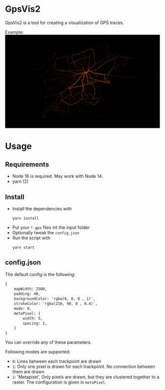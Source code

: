 # GpsVis2

GpsVis2 is a tool for creating a visualization of GPS traces.

Example:
![Example](/example/ExampleOutput.png?raw=true)

# Usage
## Requirements 
 * Node 16 is required. May work with Node 14.
 * yarn (2)

## Install
 * Install the dependencies with
    ```
    yarn install
    ```
 * Put your `*.gpx` files int the input folder
 * Optionally tweak the `config.json`
 * Run the script with
    ```
    yarn start
    ```
## config.json
The default config is the following:
```
{
    mapWidth: 2500,
    padding: 40,
    backgroundColor: 'rgba(0, 0, 0 , 1)',
    strokeColor: 'rgba(216, 90, 0 , 0.4)',
    mode: 0,
    metaPixel: {
        width: 5,
        spacing: 1,
    }
}
```
You can override any of these parameters.

Following modes are supported:
 * `0`: Lines between each trackpoint are drawn
 * `1`: Only one pixel is drawn for each trackpoint. No connection between them are drawn
 * `2`: 'Metapixel', Only pixels are drawn, but they are clustered together to a raster. The configuration is given in `metaPixel`.
